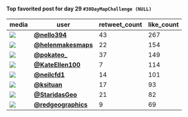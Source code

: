 #### Top favorited post for day 29 `#30DayMapChallenge (NULL)`
| media                                                                                         | user                                                                                   |   retweet_count |   like_count |
|-----------------------------------------------------------------------------------------------|----------------------------------------------------------------------------------------|-----------------|--------------|
| ![](https://pbs.twimg.com/media/FFDdH6GWQAIGwqi.jpg)                                          | **[@nello394](https://twitter.com/nello394/status/1465244390574673922)**               |              43 |          267 |
| ![](https://pbs.twimg.com/media/FFXpAt0WUAYITzP.jpg)                                          | **[@helenmakesmaps](https://twitter.com/helenmakesmaps/status/1465333480980684807)**   |              22 |          154 |
| ![](https://pbs.twimg.com/media/FFPlFz6XwAEOpl8.png)                                          | **[@pokateo_](https://twitter.com/pokateo_/status/1465296990284271628)**               |              37 |          149 |
| ![](https://pbs.twimg.com/media/FFYQEBPXMAIbv_o.jpg)                                          | **[@KateEllen100](https://twitter.com/KateEllen100/status/1465377717348716547)**       |               7 |          114 |
| ![](https://pbs.twimg.com/media/FFTHSvDX0AIbYLi.jpg)                                          | **[@neilcfd1](https://twitter.com/neilcfd1/status/1465221027051589636)**               |              14 |          101 |
| ![](https://pbs.twimg.com/media/FFQbdnSXsAEQ4zi.jpg)                                          | **[@ksituan](https://twitter.com/ksituan/status/1465342788896133121)**                 |              17 |           93 |
| ![](https://pbs.twimg.com/media/FFWH_2eXoAYsori.jpg)                                          | **[@StaridasGeo](https://twitter.com/StaridasGeo/status/1465227424807985153)**         |              21 |           82 |
| ![](https://pbs.twimg.com/media/FFWwD-vXwAMQ649.jpg)                                          | **[@redgeographics](https://twitter.com/redgeographics/status/1465271194794573824)**   |               9 |           69 |
 
